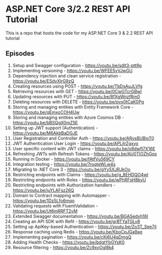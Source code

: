 # ASP.NET Core 3/2.2 REST API Tutorial

This is a repo that hosts the code for my ASP.NET Core 3 & 2.2 REST API tutorial

## Episodes

1) Setup and Swagger configuration - https://youtu.be/sdlt3-ptt9g
2) Implementing versioning - https://youtu.be/WFEE5yVJwGU
3) Dependency injection and clean service registration - https://youtu.be/ESdvXlrG9zQ
4) Creating resources using POST - https://youtu.be/TbDsAuJLVfg
5) Retrieving resources with GET - https://youtu.be/0CwGTcrGBwI
6) Updating resources with PUT - https://youtu.be/8fXgWnzfRm0
7) Deleting resources with DELETE - https://youtu.be/pvx0tCaK0Pg
8) Storing and managing entities with Entity Framework Core - https://youtu.be/qEmxoCOH4Uw
9) Storing and managing entities with Azure Cosmos DB - https://youtu.be/bBSQgX0mZ5E
10) Setting up JWT support (Authentication) - https://youtu.be/M6AkbBaDGJE
11) User Registration and Controller Auth - https://youtu.be/ARvsBUBioT0
12) JWT Authentication User Login - https://youtu.be/APLjIrZgxyo
13) User specific content with JWT claims - https://youtu.be/o8dwfI7X16E
14) Refreshing JWTs with Refresh Tokens - https://youtu.be/AU0TIOZhGqs
15) Running in Docker - https://youtu.be/fAtfVu569CY
16) Integration testing - https://youtu.be/7roqteWLw4s
17) Migrating to .NET Core 3 - https://youtu.be/gYy5XJRJkOo
18) Restricting endpoints with Claims - https://youtu.be/g_8EHDQO4wI
19) Restricting endpoints with Roles - https://youtu.be/wPhRFsH8kyU
20) Restricting endpoints with Authorization handlers - https://youtu.be/juYLAFsz26Q
21) Domain to Contract mapping with Automapper - https://youtu.be/1Dz5Lfo6mqo
22) Validating requests with FluentValidation - https://youtu.be/Ut6mRRFT2vM
23) Extended Swagger documentation - https://youtu.be/BGASedyh16I
24) Creating an API SDK with Refit - https://youtu.be/grBTYaTGLv8
25) Setting up ApiKey-based Authentication - https://youtu.be/Zo3T_See7iI
26) Response caching using Redis - https://youtu.be/KboCpJGa9ag
27) Implementing pagination - https://youtu.be/cKj6U4qDmgQ
28) Adding Health Checks - https://youtu.be/bdgtYbGYsK0
29) Resource filtering - https://youtu.be/Zc9xyOgl8k4
